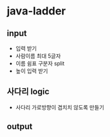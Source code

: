 # java-ladder

## input
- 입력 받기
- 사람이름 최대 5글자
- 이름 쉼표 구분자 split
- 높이 입력 받기

## 사다리 logic
- 사다리 가로방향이 겹치치 않도록 만들기


## output